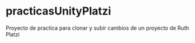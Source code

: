 # practicasUnityPlatzi
Proyecto de practica para clonar y subir cambios de un proyecto de Ruth Platzi
